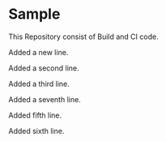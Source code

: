 # Sample

This Repository consist of Build and CI code.


Added a new line.

Added a second line.

Added a third line.

Added a seventh line.

Added fifth line.

Added sixth line.